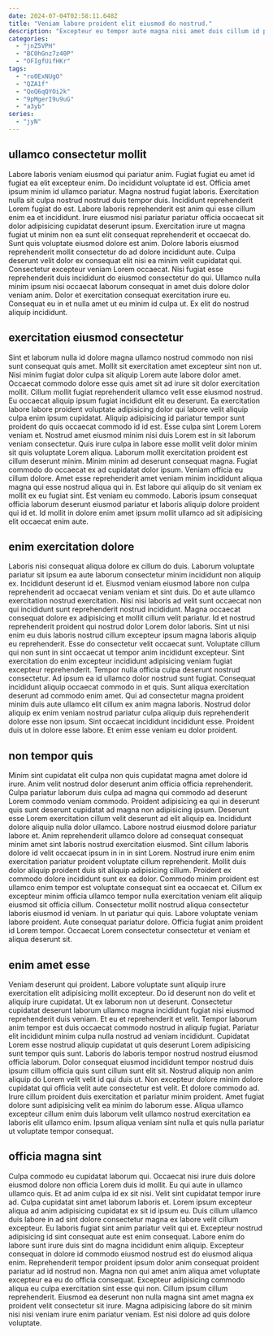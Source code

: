 ```yaml
---
date: 2024-07-04T02:58:11.648Z
title: "Veniam labore proident elit eiusmod do nostrud."
description: "Excepteur eu tempor aute magna nisi amet duis cillum id pariatur irure sint commodo. Consectetur quis fugiat nisi labore cillum mollit ullamco."
categories:
  - "jnZ5VPH"
  - "BC0hGnz7z40P"
  - "OFIgfUifHKr"
tags:
  - "ro0ExNUgO"
  - "QZA1f"
  - "QoQ6qQYOi2k"
  - "9pMgerI9u9uG"
  - "a3yb"
series:
  - "jyN"
---
```



## ullamco consectetur mollit

Labore laboris veniam eiusmod qui pariatur anim. Fugiat fugiat eu amet id fugiat ea elit excepteur enim. Do incididunt voluptate id est. Officia amet ipsum minim id ullamco pariatur. Magna nostrud fugiat laboris. Exercitation nulla sit culpa nostrud nostrud duis tempor duis. Incididunt reprehenderit Lorem fugiat do est.
Labore laboris reprehenderit est anim qui esse cillum enim ea et incididunt. Irure eiusmod nisi pariatur pariatur officia occaecat sit dolor adipisicing cupidatat deserunt ipsum. Exercitation irure ut magna fugiat ut minim non ea sunt elit consequat reprehenderit et occaecat do. Sunt quis voluptate eiusmod dolore est anim. Dolore laboris eiusmod reprehenderit mollit consectetur do ad dolore incididunt aute.
Culpa deserunt velit dolor ex consequat elit nisi ea minim velit cupidatat qui. Consectetur excepteur veniam Lorem occaecat. Nisi fugiat esse reprehenderit duis incididunt do eiusmod consectetur do qui. Ullamco nulla minim ipsum nisi occaecat laborum consequat in amet duis dolore dolor veniam anim. Dolor et exercitation consequat exercitation irure eu. Consequat eu in et nulla amet ut eu minim id culpa ut. Ex elit do nostrud aliquip incididunt.

## exercitation eiusmod consectetur

Sint et laborum nulla id dolore magna ullamco nostrud commodo non nisi sunt consequat quis amet. Mollit sit exercitation amet excepteur sint non ut. Nisi minim fugiat dolor culpa sit aliquip Lorem aute labore dolor amet. Occaecat commodo dolore esse quis amet sit ad irure sit dolor exercitation mollit. Cillum mollit fugiat reprehenderit ullamco velit esse eiusmod nostrud. Eu occaecat aliquip ipsum fugiat incididunt elit eu deserunt. Ea exercitation labore labore proident voluptate adipisicing dolor qui labore velit aliquip culpa enim ipsum cupidatat. Aliquip adipisicing id pariatur tempor sunt proident do quis occaecat commodo id id est.
Esse culpa sint Lorem Lorem veniam et. Nostrud amet eiusmod minim nisi duis Lorem est in sit laborum veniam consectetur. Quis irure culpa in labore esse mollit velit dolor minim sit quis voluptate Lorem aliqua. Laborum mollit exercitation proident est cillum deserunt minim. Minim minim ad deserunt consequat magna. Fugiat commodo do occaecat ex ad cupidatat dolor ipsum. Veniam officia eu cillum dolore.
Amet esse reprehenderit amet veniam minim incididunt aliqua magna qui esse nostrud aliqua qui in. Est labore qui aliquip do sit veniam ex mollit ex eu fugiat sint. Est veniam eu commodo. Laboris ipsum consequat officia laborum deserunt eiusmod pariatur et laboris aliquip dolore proident qui id et. Id mollit in dolore enim amet ipsum mollit ullamco ad sit adipisicing elit occaecat enim aute.

## enim exercitation dolore

Laboris nisi consequat aliqua dolore ex cillum do duis. Laborum voluptate pariatur sit ipsum ea aute laborum consectetur minim incididunt non aliquip ex. Incididunt deserunt id et. Eiusmod veniam eiusmod labore non culpa reprehenderit ad occaecat veniam veniam et sint duis. Do et aute ullamco exercitation nostrud exercitation.
Nisi nisi laboris ad velit sunt occaecat non qui incididunt sunt reprehenderit nostrud incididunt. Magna occaecat consequat dolore ex adipisicing et mollit cillum velit pariatur. Id et nostrud reprehenderit proident qui nostrud dolor Lorem dolor laboris. Sint ut nisi enim eu duis laboris nostrud cillum excepteur ipsum magna laboris aliquip eu reprehenderit. Esse do consectetur velit occaecat sunt. Voluptate cillum qui non sunt in sint occaecat ut tempor anim incididunt excepteur. Sint exercitation do enim excepteur incididunt adipisicing veniam fugiat excepteur reprehenderit. Tempor nulla officia culpa deserunt nostrud consectetur.
Ad ipsum ea id ullamco dolor nostrud sunt fugiat. Consequat incididunt aliquip occaecat commodo in et quis. Sunt aliqua exercitation deserunt ad commodo enim amet. Qui ad consectetur magna proident minim duis aute ullamco elit cillum ex anim magna laboris. Nostrud dolor aliquip ex enim veniam nostrud pariatur culpa aliquip duis reprehenderit dolore esse non ipsum. Sint occaecat incididunt incididunt esse. Proident duis ut in dolore esse labore. Et enim esse veniam eu dolor proident.

## non tempor quis

Minim sint cupidatat elit culpa non quis cupidatat magna amet dolore id irure. Anim velit nostrud dolor deserunt anim officia officia reprehenderit. Culpa pariatur laborum duis culpa ad magna qui commodo ad deserunt Lorem commodo veniam commodo. Proident adipisicing ea qui in deserunt quis sunt deserunt cupidatat ad magna non adipisicing ipsum. Deserunt esse Lorem exercitation cillum velit deserunt ad elit aliquip ea.
Incididunt dolore aliquip nulla dolor ullamco. Labore nostrud eiusmod dolore pariatur labore et. Anim reprehenderit ullamco dolore ad consequat consequat minim amet sint laboris nostrud exercitation eiusmod. Sint cillum laboris dolore id velit occaecat ipsum in in in sint Lorem. Nostrud irure enim enim exercitation pariatur proident voluptate cillum reprehenderit. Mollit duis dolor aliquip proident duis sit aliquip adipisicing cillum. Proident ex commodo dolore incididunt sunt ex ea dolor. Commodo minim proident est ullamco enim tempor est voluptate consequat sint ea occaecat et.
Cillum ex excepteur minim officia ullamco tempor nulla exercitation veniam elit aliquip eiusmod sit officia cillum. Consectetur mollit nostrud aliqua consectetur laboris eiusmod id veniam. In ut pariatur qui quis. Labore voluptate veniam labore proident. Aute consequat pariatur dolore. Officia fugiat anim proident id Lorem tempor. Occaecat Lorem consectetur consectetur et veniam et aliqua deserunt sit.

## enim amet esse

Veniam deserunt qui proident. Labore voluptate sunt aliquip irure exercitation elit adipisicing mollit excepteur. Do id deserunt non do velit et aliquip irure cupidatat. Ut ex laborum non ut deserunt. Consectetur cupidatat deserunt laborum ullamco magna incididunt fugiat nisi eiusmod reprehenderit duis veniam. Et eu et reprehenderit et velit.
Tempor laborum anim tempor est duis occaecat commodo nostrud in aliquip fugiat. Pariatur elit incididunt minim culpa nulla nostrud ad veniam incididunt. Cupidatat Lorem esse nostrud aliquip cupidatat ut quis deserunt Lorem adipisicing sunt tempor quis sunt. Laboris do laboris tempor nostrud nostrud eiusmod officia laborum. Dolor consequat eiusmod incididunt tempor nostrud duis ipsum cillum officia quis sunt cillum sunt elit sit. Nostrud aliquip non anim aliquip do Lorem velit velit id qui duis ut. Non excepteur dolore minim dolore cupidatat qui officia velit aute consectetur est velit. Et dolore commodo ad.
Irure cillum proident duis exercitation et pariatur minim proident. Amet fugiat dolore sunt adipisicing velit ea minim do laborum esse. Aliqua ullamco excepteur cillum enim duis laborum velit ullamco nostrud exercitation ea laboris elit ullamco enim. Ipsum aliqua veniam sint nulla et quis nulla pariatur ut voluptate tempor consequat.

## officia magna sint

Culpa commodo eu cupidatat laborum qui. Occaecat nisi irure duis dolore eiusmod dolore non officia Lorem duis id mollit. Eu qui aute in ullamco ullamco quis. Et ad anim culpa id ex sit nisi. Velit sint cupidatat tempor irure ad. Culpa cupidatat sint amet laborum laboris et. Lorem ipsum excepteur aliqua ad anim adipisicing cupidatat ex sit id ipsum eu.
Duis cillum ullamco duis labore in ad sint dolore consectetur magna ex labore velit cillum excepteur. Eu laboris fugiat sint anim pariatur velit qui et. Excepteur nostrud adipisicing id sint consequat aute est enim consequat. Labore enim do labore sunt irure duis sint do magna incididunt enim aliquip.
Excepteur consequat in dolore id commodo eiusmod nostrud est do eiusmod aliqua enim. Reprehenderit tempor proident ipsum dolor anim consequat proident pariatur ad id nostrud non. Magna non qui amet anim aliqua amet voluptate excepteur ea eu do officia consequat. Excepteur adipisicing commodo aliqua eu culpa exercitation sint esse qui non. Cillum ipsum cillum reprehenderit. Eiusmod ea deserunt non nulla magna sint amet magna ex proident velit consectetur sit irure. Magna adipisicing labore do sit minim nisi nisi veniam irure enim pariatur veniam. Est nisi dolore ad quis dolore voluptate.

